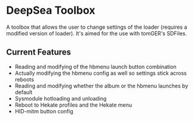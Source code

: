 # DeepSea Toolbox

A toolbox that allows the user to change settings of the loader (requires a modified version of loader). It's aimed for the use with tomGER's SDFiles.

## Current Features
- Reading and modifying of the hbmenu launch button combination 
- Actually modifying the hbmenu config as well so settings stick across reboots
- Reading and modifying whether the album or the hbmenu launches by default
- Sysmodule hotloading and unloading
- Reboot to Hekate profiles and the Hekate menu
- HID-mitm button config